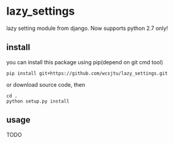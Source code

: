 # lazy_settings
lazy setting module from django. Now supports python 2.7 only!


## install

you can install this package using pip(depend on git cmd tool)

```shell
pip install git+https://github.com/wcsjtu/lazy_settings.git
```

or download source code, then

```shell
cd .
python setup.py install
```

## usage

TODO